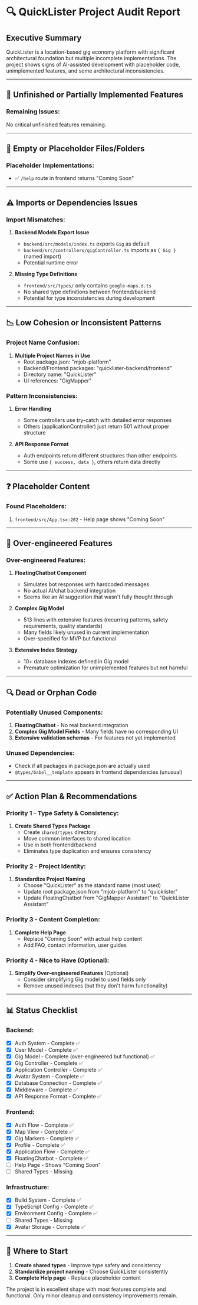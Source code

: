 # 🔍 **QuickLister Project Audit Report**

## Executive Summary
QuickLister is a location-based gig economy platform with significant architectural foundation but multiple incomplete implementations. The project shows signs of AI-assisted development with placeholder code, unimplemented features, and some architectural inconsistencies.

---

## 🧩 **Unfinished or Partially Implemented Features**

### Remaining Issues:
No critical unfinished features remaining.

---

## 📂 **Empty or Placeholder Files/Folders**

### Placeholder Implementations:
- ✅ `/help` route in frontend returns "Coming Soon"

---

## ⚠️ **Imports or Dependencies Issues**

### Import Mismatches:
1. **Backend Models Export Issue**
   - `backend/src/models/index.ts` exports `Gig` as default
   - `backend/src/controllers/gigController.ts` imports as `{ Gig }` (named import)
   - Potential runtime error

2. **Missing Type Definitions**
   - `frontend/src/types/` only contains `google-maps.d.ts`
   - No shared type definitions between frontend/backend
   - Potential for type inconsistencies during development

---

## 📉 **Low Cohesion or Inconsistent Patterns**

### Project Name Confusion:
1. **Multiple Project Names in Use**
   - Root package.json: "mjob-platform"
   - Backend/Frontend packages: "quicklister-backend/frontend"  
   - Directory name: "QuickLister"
   - UI references: "GigMapper"

### Pattern Inconsistencies:
1. **Error Handling**
   - Some controllers use try-catch with detailed error responses
   - Others (applicationController) just return 501 without proper structure

2. **API Response Format**
   - Auth endpoints return different structures than other endpoints
   - Some use `{ success, data }`, others return data directly

---

## ❓ **Placeholder Content**

### Found Placeholders:
1. `frontend/src/App.tsx:202` - Help page shows "Coming Soon"

---

## 🧠 **Over-engineered Features**

### Over-engineered Features:
1. **FloatingChatbot Component**
   - Simulates bot responses with hardcoded messages
   - No actual AI/chat backend integration
   - Seems like an AI suggestion that wasn't fully thought through

2. **Complex Gig Model**
   - 513 lines with extensive features (recurring patterns, safety requirements, quality standards)
   - Many fields likely unused in current implementation
   - Over-specified for MVP but functional

2. **Extensive Index Strategy**
   - 10+ database indexes defined in Gig model
   - Premature optimization for unimplemented features but not harmful

---

## 🔍 **Dead or Orphan Code**

### Potentially Unused Components:
1. **FloatingChatbot** - No real backend integration
2. **Complex Gig Model Fields** - Many fields have no corresponding UI
3. **Extensive validation schemas** - For features not yet implemented

### Unused Dependencies:
- Check if all packages in package.json are actually used
- `@types/babel__template` appears in frontend dependencies (unusual)

---

## ✅ **Action Plan & Recommendations**

### Priority 1 - Type Safety & Consistency:
1. **Create Shared Types Package**
   - Create `shared/types` directory
   - Move common interfaces to shared location
   - Use in both frontend/backend
   - Eliminates type duplication and ensures consistency

### Priority 2 - Project Identity:
1. **Standardize Project Naming**
   - Choose "QuickLister" as the standard name (most used)
   - Update root package.json from "mjob-platform" to "quicklister"
   - Update FloatingChatbot from "GigMapper Assistant" to "QuickLister Assistant"

### Priority 3 - Content Completion:
1. **Complete Help Page**
   - Replace "Coming Soon" with actual help content
   - Add FAQ, contact information, user guides

### Priority 4 - Nice to Have (Optional):
1. **Simplify Over-engineered Features** (Optional)
   - Consider simplifying Gig model to used fields only
   - Remove unused indexes (but they don't harm functionality)

---

## 📊 **Status Checklist**

### Backend:
- [x] Auth System - Complete ✅
- [x] User Model - Complete ✅
- [x] Gig Model - Complete (over-engineered but functional) ✅
- [x] Gig Controller - Complete ✅
- [x] Application Controller - Complete ✅
- [x] Avatar System - Complete ✅
- [x] Database Connection - Complete ✅
- [x] Middleware - Complete ✅
- [x] API Response Format - Complete ✅

### Frontend:
- [x] Auth Flow - Complete ✅
- [x] Map View - Complete ✅
- [x] Gig Markers - Complete ✅
- [x] Profile - Complete ✅
- [x] Application Flow - Complete ✅
- [x] FloatingChatbot - Complete ✅
- [ ] Help Page - Shows "Coming Soon"
- [ ] Shared Types - Missing

### Infrastructure:
- [x] Build System - Complete ✅
- [x] TypeScript Config - Complete ✅
- [x] Environment Config - Complete ✅
- [ ] Shared Types - Missing
- [x] Avatar Storage - Complete ✅

---

## 🚀 **Where to Start**

1. **Create shared types** - Improve type safety and consistency
2. **Standardize project naming** - Choose QuickLister consistently  
3. **Complete Help page** - Replace placeholder content

The project is in excellent shape with most features complete and functional. Only minor cleanup and consistency improvements remain.
